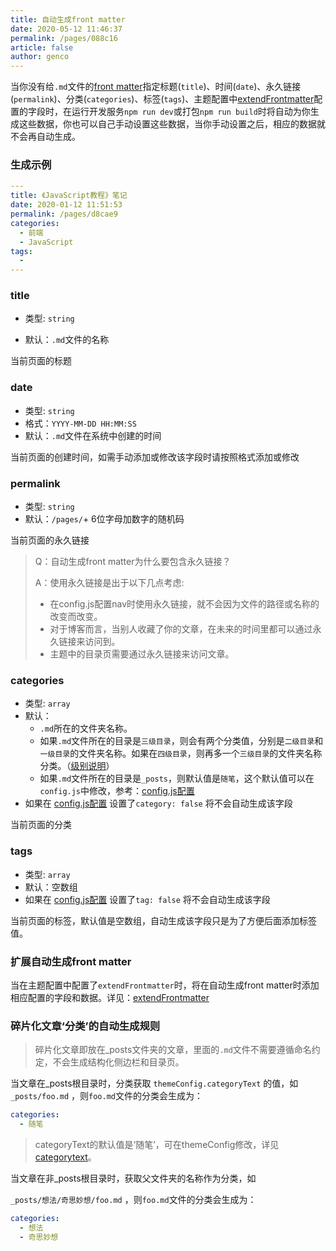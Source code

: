 ```yaml
---
title: 自动生成front matter
date: 2020-05-12 11:46:37
permalink: /pages/088c16
article: false
author: genco
---
```


当你没有给`.md`文件的[front matter](https://vuepress.vuejs.org/zh/guide/frontmatter.html)指定标题(`title`)、时间(`date`)、永久链接(`permalink`)、分类(`categories`)、标签(`tags`)、主题配置中[extendFrontmatter](/pages/a20ce8/#extendfrontmatte)配置的字段时，在运行开发服务`npm run dev`或打包`npm run build`时将自动为你生成这些数据，你也可以自己手动设置这些数据，当你手动设置之后，相应的数据就不会再自动生成。



### 生成示例

```yaml
---
title: 《JavaScript教程》笔记
date: 2020-01-12 11:51:53
permalink: /pages/d8cae9
categories:
  - 前端
  - JavaScript
tags:
  -
---
```

### title

* 类型: `string`

* 默认：`.md`文件的名称

当前页面的标题



### date
* 类型: `string`
* 格式：`YYYY-MM-DD HH:MM:SS`
* 默认：`.md`文件在系统中创建的时间

当前页面的创建时间，如需手动添加或修改该字段时请按照格式添加或修改



### permalink
* 类型: `string`
* 默认：`/pages/`+ 6位字母加数字的随机码

当前页面的永久链接

> Q：自动生成front matter为什么要包含永久链接？
>
> A：使用永久链接是出于以下几点考虑:
>
> * 在config.js配置nav时使用永久链接，就不会因为文件的路径或名称的改变而改变。
>* 对于博客而言，当别人收藏了你的文章，在未来的时间里都可以通过永久链接来访问到。
>* 主题中的目录页需要通过永久链接来访问文章。


### categories

* 类型: `array`
* 默认：
  * `.md`所在的文件夹名称。
  * 如果`.md`文件所在的目录是`三级目录`，则会有两个分类值，分别是`二级目录`和`一级目录`的文件夹名称。如果在`四级目录`，则再多一个`三级目录`的文件夹名称分类。（[级别说明](/pages/33d574/#级别说明)）
  * 如果`.md`文件所在的目录是`_posts`，则默认值是`随笔`，这个默认值可以在`config.js`中修改，参考：[config.js配置](/pages/a20ce8/#碎片化博文默认分类值)
* 如果在 [config.js配置](/pages/a20ce8/#category) 设置了`category: false` 将不会自动生成该字段

当前页面的分类



### tags

* 类型: `array`
* 默认：空数组
* 如果在 [config.js配置]() 设置了`tag: false` 将不会自动生成该字段

当前页面的标签，默认值是空数组，自动生成该字段只是为了方便后面添加标签值。


### 扩展自动生成front matter

当在主题配置中配置了`extendFrontmatter`时，将在自动生成front matter时添加相应配置的字段和数据。详见：[extendFrontmatter](/pages/a20ce8/#extendfrontmatter)

### 碎片化文章‘分类’的自动生成规则 <Badge text="v1.12.5+"/>

> 碎片化文章即放在_posts文件夹的文章，里面的`.md`文件不需要遵循命名约定，不会生成结构化侧边栏和目录页。

当文章在_posts根目录时，分类获取 `themeConfig.categoryText` 的值，如`_posts/foo.md` ，则`foo.md`文件的分类会生成为：

```yaml
categories:
  - 随笔
```

> categoryText的默认值是‘随笔’，可在themeConfig修改，详见[categorytext](/pages/a20ce8/#categorytext)。

当文章在非_posts根目录时，获取父文件夹的名称作为分类，如

 `_posts/想法/奇思妙想/foo.md` ，则`foo.md`文件的分类会生成为：

```yaml
categories:
  - 想法
  - 奇思妙想
```
